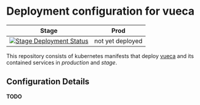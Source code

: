 # Deployment configuration for vueca

| Stage                                                                                                                                                          | Prod             |
|----------------------------------------------------------------------------------------------------------------------------------------------------------------|------------------|
| [![Stage Deployment Status](https://argocd.vivaconagua.org/api/badge?name=vueca-stage&revision=true)](https://argocd.vivaconagua.org/applications/vueca-stage) | not yet deployed |

This repository consists of kubernetes manifests that deploy [vueca](https://github.com/Viva-con-Agua/vueca) and its contained services in *production* and *stage*.

## Configuration Details

**TODO**